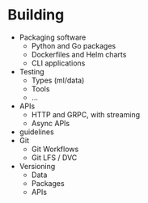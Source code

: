 # Building

- Packaging software
    - Python and Go packages
    - Dockerfiles and Helm charts
    - CLI applications
- Testing
    - Types (ml/data)
    - Tools
    - ...
- APIs
    - HTTP and GRPC, with streaming
    - Async APIs
- guidelines
- Git
    - Git Workflows
    - Git LFS / DVC
- Versioning
    - Data
    - Packages
    - APIs
